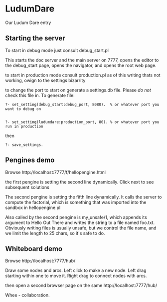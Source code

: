 # LudumDare

Our Ludum Dare entry

## Starting the server

To start in debug mode just consult debug_start.pl

This starts the doc server and the main server on 7777, opens the editor to the
debug_start page, opens the navigator, and opens the root web page.

to start in production mode consult production.pl
as of this writing thats not working, owign to the settings bizarrity

to change the port to start on generate a settings.db file. Please *do not* check this file in.
To generate file:

~~~~~
?- set_setting(debug_start:debug_port, 8080).  % or whatever port you want to debug on


?- set_setting(ludumdare:production_port, 80). % or whatever port you run in production
~~~~~

then

~~~~~
?- save_settings.
~~~~~

## Pengines demo

Browse  http://localhost:7777/f/hellopengine.html

the first pengine is setting the second line dynamically. Click next to see subsequent solutions

The second pengine is setting the fifth line dynamically. It calls the server to compute the factorial,
which is something that was imported into the sandbox in  hellopengine.pl

Also called by the second pengine is my_unsafe/1, which appends its argument to Hello Out There and writes the string
to a file named foo.txt.   Obviously writing files is usually unsafe, but we control the file name, and we limit the length
to 25 chars, so it's safe to do.

## Whiteboard demo

Browse  http://localhost:7777/hub/

Draw some nodes and arcs. Left click to make a new node. Left drag starting within one to move it.
Right drag to connect nodes with arcs.

then open a second browser page on the same http://localhost:7777/hub/

Whee - collaboration.




